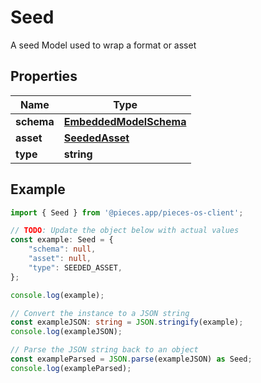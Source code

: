 
# Seed

A seed Model used to wrap a format or asset

## Properties

Name | Type
------------ | -------------
**schema** | [**EmbeddedModelSchema**](EmbeddedModelSchema)
**asset** | [**SeededAsset**](SeededAsset)
**type** | **string**

## Example

```typescript
import { Seed } from '@pieces.app/pieces-os-client';

// TODO: Update the object below with actual values
const example: Seed = {
    "schema": null,
    "asset": null,
    "type": SEEDED_ASSET,
};

console.log(example);

// Convert the instance to a JSON string
const exampleJSON: string = JSON.stringify(example);
console.log(exampleJSON);

// Parse the JSON string back to an object
const exampleParsed = JSON.parse(exampleJSON) as Seed;
console.log(exampleParsed);
```


